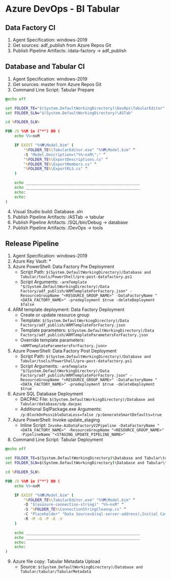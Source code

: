 # Azure DevOps - BI Tabular

## Data Factory CI

1. Agent Specification: windows-2019
2. Get sources: adf_publish from Azure Repos Git
3. Publish Pipeline Artifacts: /data-factory -> adf_publish

## Database and Tabular CI

1. Agent Specification: windows-2019
2. Get sources: master from Azure Repos Git
3. Command Line Script: Tabular Prepare

```bat
@echo off

set FOLDER_TE="$(System.DefaultWorkingDirectory)\DevOps\TabularEditor"
set FOLDER_SLN="$(System.DefaultWorkingDirectory)\ASTab"

cd %FOLDER_SLN%

FOR /D %%M in ("*") DO (
    echo %%~nxM

    IF EXIST "%%M\Model.bim" (
        "%FOLDER_TE%\TabularEditor.exe" "%%M\Model.bim" ^
        -S "Model.Description=\"%%~nxM\";" ^
        "%FOLDER_TE%\ExportDescriptions.cs" ^
        "%FOLDER_TE%\ExportMembers.cs" ^
        "%FOLDER_TE%\ExportRLS.cs" ^
    )

    echo __________________________________________________
    echo __________________________________________________
    echo:
    echo:
)
```

4. Visual Studio build: Database .sln
5. Publish Pipeline Artifacts: /ASTab -> tabular
6. Publish Pipeline Artifacts: /SQL/bin/Debug -> database
7. Publish Pipeline Artifacts: /DevOps -> tools

## Release Pipeline

1. Agent Specification: windows-2019
2. Azure Key Vault: *
3. Azure PowerShell: Data Factory Pre Deployment
   - Script Path: `$(System.DefaultWorkingDirectory)/Database and Tabular/tools/PowerShell/pre-post-datafactory.ps1`
   - Script Arguments: `-armTemplate "$(System.DefaultWorkingDirectory)/Data Factory/adf_publish/ARMTemplateForFactory.json" -ResourceGroupName "<RESOURCE_GROUP_NAME>" -DataFactoryName "<DATA_FACTORY_NAME>" -predeployment $true -deleteDeployment $false`
4. ARM template deployment: Data Factory Deployment
   - Create or update resource group
   - Template: `$(System.DefaultWorkingDirectory)/Data Factory/adf_publish/ARMTemplateForFactory.json`
   - Template parameters: `$(System.DefaultWorkingDirectory)/Data Factory/adf_publish/ARMTemplateParametersForFactory.json`
   - Override template parameters: `<ARMTemplateParametersForFactory.json>`
5. Azure PowerShell: Data Factory Post Deployment
   - Script Path: `$(System.DefaultWorkingDirectory)/Database and Tabular/tools/PowerShell/pre-post-datafactory.ps1`
   - Script Arguments: `-armTemplate "$(System.DefaultWorkingDirectory)/Data Factory/adf_publish/ARMTemplateForFactory.json" -ResourceGroupName "<RESOURCE_GROUP_NAME>" -DataFactoryName "<DATA_FACTORY_NAME>" -predeployment $true -deleteDeployment $true`
6. Azure SQL Database Deployment
   - DACPAC File: `$(System.DefaultWorkingDirectory)/Database and Tabular/database/sdp.dacpac`
   - Additional SqlPackage.exe Arguments: `/p:BlockOnPossibleDataLoss=false /p:GenerateSmartDefaults=true`
7. Azure PowerShell: Invoke update_staging
    - Inline Script: `Invoke-AzDataFactoryV2Pipeline -DataFactoryName "<DATA_FACTORY_NAME>" -ResourceGroupName "<RESOURCE_GROUP_NAME>" -PipelineName "<STAGING_UPDATE_PIPELINE_NAME>"`
8. Command Line Script: Tabular Deployment

```bat
@echo off

set FOLDER_TE=$(System.DefaultWorkingDirectory)\Database and Tabular\tools\TabularEditor
set FOLDER_SLN=$(System.DefaultWorkingDirectory)\Database and Tabular\tabular

cd %FOLDER_SLN%

FOR /D %%M in ("*") DO (
    echo %%~nxM

    IF EXIST "%%M\Model.bim" (
        "%FOLDER_TE%\TabularEditor.exe" "%%M\Model.bim" ^
        -D "$(asazure-connection-string)" "%%~nxM" ^
        -S "%FOLDER_TE%\ConnectionStringCleanup.cs" ^
        -C "Placeholder" "Data Source=$(sql-server-address);Initial Catalog=$(sql-database-name);Persist Security Info=True;User ID=$(sql-admin-username);Password=$(sql-admin-password);Encrypt=True;TrustServerCertificate=False" ^
        -R -M -O -P -E -V
    )

    echo __________________________________________________
    echo __________________________________________________
    echo:
    echo:
)
```

9. Azure file copy: Tabular Metadata Upload
   - Source: `$(System.DefaultWorkingDirectory)/Database and Tabular/tabular/TabularMetadata`

